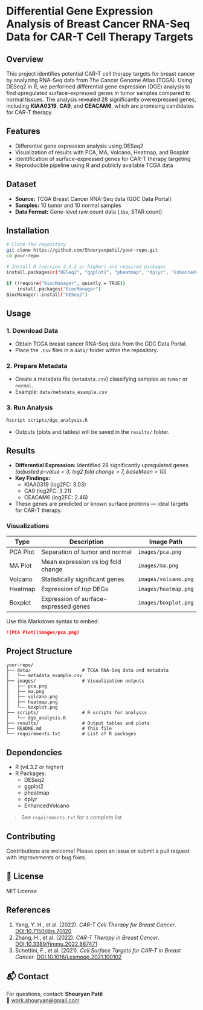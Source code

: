 # Differential Gene Expression Analysis of Breast Cancer RNA-Seq Data for CAR-T Cell Therapy Targets

## Overview
This project identifies potential CAR-T cell therapy targets for breast cancer by analyzing RNA-Seq data from The Cancer Genome Atlas (TCGA). Using DESeq2 in R, we performed differential gene expression (DGE) analysis to find upregulated surface-expressed genes in tumor samples compared to normal tissues. The analysis revealed 28 significantly overexpressed genes, including **KIAA0319**, **CA9**, and **CEACAM6**, which are promising candidates for CAR-T therapy.

## Features
- Differential gene expression analysis using DESeq2
- Visualization of results with PCA, MA, Volcano, Heatmap, and Boxplot
- Identification of surface-expressed genes for CAR-T therapy targeting
- Reproducible pipeline using R and publicly available TCGA data

## Dataset
- **Source:** TCGA Breast Cancer RNA-Seq data (GDC Data Portal)
- **Samples:** 10 tumor and 10 normal samples
- **Data Format:** Gene-level raw count data (.tsv, STAR count)

## Installation
```bash
# Clone the repository
git clone https://github.com/Shouryanpatil/your-repo.git
cd your-repo

# Install R (version 4.3.2 or higher) and required packages
install.packages(c("DESeq2", "ggplot2", "pheatmap", "dplyr", "EnhancedVolcano"))

if (!require("BiocManager", quietly = TRUE))
    install.packages("BiocManager")
BiocManager::install("DESeq2")
```

## Usage
### 1. Download Data
- Obtain TCGA breast cancer RNA-Seq data from the GDC Data Portal.
- Place the `.tsv` files in a `data/` folder within the repository.

### 2. Prepare Metadata
- Create a metadata file (`metadata.csv`) classifying samples as `tumor` or `normal`.
- Example: `data/metadata_example.csv`

### 3. Run Analysis
```bash
Rscript scripts/dge_analysis.R
```
- Outputs (plots and tables) will be saved in the `results/` folder.

## Results
- **Differential Expression:** Identified 28 significantly upregulated genes  
  *(adjusted p-value < 3, log2 fold change > 7, baseMean > 10)*
- **Key Findings:**
  - KIAA0319 (log2FC: 3.03)
  - CA9 (log2FC: 3.21)
  - CEACAM6 (log2FC: 2.46)
- These genes are predicted or known surface proteins — ideal targets for CAR-T therapy.

### Visualizations
| Type        | Description                          | Image Path              |
|-------------|--------------------------------------|--------------------------|
| PCA Plot    | Separation of tumor and normal       | `images/pca.png`         |
| MA Plot     | Mean expression vs log fold change   | `images/ma.png`          |
| Volcano     | Statistically significant genes      | `images/volcano.png`     |
| Heatmap     | Expression of top DEGs               | `images/heatmap.png`     |
| Boxplot     | Expression of surface-expressed genes| `images/boxplot.png`     |

Use this Markdown syntax to embed:
```markdown
![PCA Plot](images/pca.png)
```

## Project Structure
```
your-repo/
├── data/                   # TCGA RNA-Seq data and metadata
│   └── metadata_example.csv
├── images/                 # Visualization outputs
│   ├── pca.png
│   ├── ma.png
│   ├── volcano.png
│   ├── heatmap.png
│   └── boxplot.png
├── scripts/                # R scripts for analysis
│   └── dge_analysis.R
├── results/                # Output tables and plots
├── README.md               # This file
└── requirements.txt        # List of R packages
```

## Dependencies
- R (v4.3.2 or higher)
- R Packages:
  - DESeq2
  - ggplot2
  - pheatmap
  - dplyr
  - EnhancedVolcano

> See `requirements.txt` for a complete list

## Contributing
Contributions are welcome! Please open an issue or submit a pull request with improvements or bug fixes.

## 📄 License
MIT License

## References
1. Yang, Y. H., et al. (2022). *CAR-T Cell Therapy for Breast Cancer*. [DOI:10.7150/ijbs.70120](https://doi.org/10.7150/ijbs.70120)
2. Zhang, H., et al. (2022). *CAR-T Therapy in Breast Cancer*. [DOI:10.3389/fimmu.2022.887471](https://doi.org/10.3389/fimmu.2022.887471)
3. Schettini, F., et al. (2021). *Cell Surface Targets for CAR-T in Breast Cancer*. [DOI:10.1016/j.esmoop.2021.100102](https://doi.org/10.1016/j.esmoop.2021.100102)

## 📬 Contact
For questions, contact: **Shouryan Patil**  
📧 work.shouryan@gmail.com


